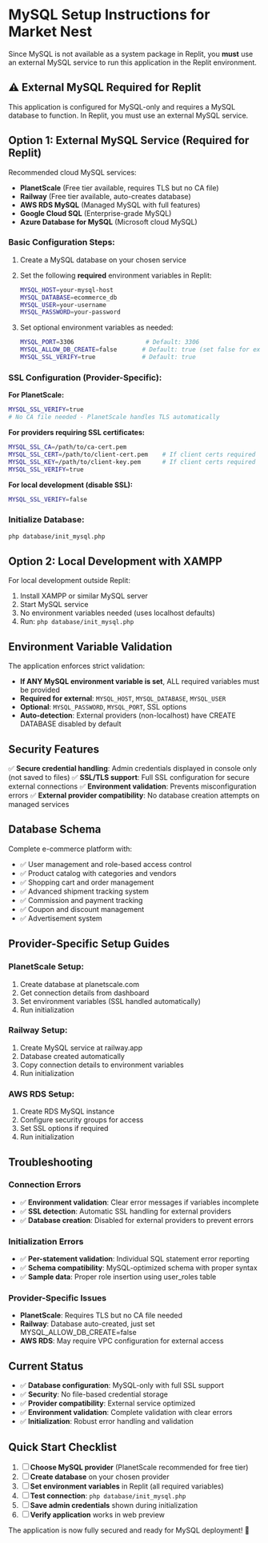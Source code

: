 # MySQL Setup Instructions for Market Nest

Since MySQL is not available as a system package in Replit, you **must** use an external MySQL service to run this application in the Replit environment.

## ⚠️ External MySQL Required for Replit

This application is configured for MySQL-only and requires a MySQL database to function. In Replit, you must use an external MySQL service.

## Option 1: External MySQL Service (Required for Replit)

Recommended cloud MySQL services:
- **PlanetScale** (Free tier available, requires TLS but no CA file)
- **Railway** (Free tier available, auto-creates database)
- **AWS RDS MySQL** (Managed MySQL with full features)
- **Google Cloud SQL** (Enterprise-grade MySQL)
- **Azure Database for MySQL** (Microsoft cloud MySQL)

### Basic Configuration Steps:
1. Create a MySQL database on your chosen service
2. Set the following **required** environment variables in Replit:
   ```bash
   MYSQL_HOST=your-mysql-host
   MYSQL_DATABASE=ecommerce_db
   MYSQL_USER=your-username
   MYSQL_PASSWORD=your-password
   ```

3. Set optional environment variables as needed:
   ```bash
   MYSQL_PORT=3306                    # Default: 3306
   MYSQL_ALLOW_DB_CREATE=false       # Default: true (set false for external providers)
   MYSQL_SSL_VERIFY=true             # Default: true
   ```

### SSL Configuration (Provider-Specific):

**For PlanetScale:**
```bash
MYSQL_SSL_VERIFY=true
# No CA file needed - PlanetScale handles TLS automatically
```

**For providers requiring SSL certificates:**
```bash
MYSQL_SSL_CA=/path/to/ca-cert.pem
MYSQL_SSL_CERT=/path/to/client-cert.pem    # If client certs required
MYSQL_SSL_KEY=/path/to/client-key.pem      # If client certs required
MYSQL_SSL_VERIFY=true
```

**For local development (disable SSL):**
```bash
MYSQL_SSL_VERIFY=false
```

### Initialize Database:
```bash
php database/init_mysql.php
```

## Option 2: Local Development with XAMPP

For local development outside Replit:
1. Install XAMPP or similar MySQL server
2. Start MySQL service
3. No environment variables needed (uses localhost defaults)
4. Run: `php database/init_mysql.php`

## Environment Variable Validation

The application enforces strict validation:
- **If ANY MySQL environment variable is set**, ALL required variables must be provided
- **Required for external**: `MYSQL_HOST`, `MYSQL_DATABASE`, `MYSQL_USER`
- **Optional**: `MYSQL_PASSWORD`, `MYSQL_PORT`, SSL options
- **Auto-detection**: External providers (non-localhost) have CREATE DATABASE disabled by default

## Security Features

✅ **Secure credential handling**: Admin credentials displayed in console only (not saved to files)
✅ **SSL/TLS support**: Full SSL configuration for secure external connections
✅ **Environment validation**: Prevents misconfiguration errors
✅ **External provider compatibility**: No database creation attempts on managed services

## Database Schema

Complete e-commerce platform with:
- ✅ User management and role-based access control
- ✅ Product catalog with categories and vendors
- ✅ Shopping cart and order management
- ✅ Advanced shipment tracking system
- ✅ Commission and payment tracking
- ✅ Coupon and discount management
- ✅ Advertisement system

## Provider-Specific Setup Guides

### PlanetScale Setup:
1. Create database at planetscale.com
2. Get connection details from dashboard
3. Set environment variables (SSL handled automatically)
4. Run initialization

### Railway Setup:
1. Create MySQL service at railway.app
2. Database created automatically
3. Copy connection details to environment variables
4. Run initialization

### AWS RDS Setup:
1. Create RDS MySQL instance
2. Configure security groups for access
3. Set SSL options if required
4. Run initialization

## Troubleshooting

### Connection Errors
- ✅ **Environment validation**: Clear error messages if variables incomplete
- ✅ **SSL detection**: Automatic SSL handling for external providers
- ✅ **Database creation**: Disabled for external providers to prevent errors

### Initialization Errors
- ✅ **Per-statement validation**: Individual SQL statement error reporting
- ✅ **Schema compatibility**: MySQL-optimized schema with proper syntax
- ✅ **Sample data**: Proper role insertion using user_roles table

### Provider-Specific Issues
- **PlanetScale**: Requires TLS but no CA file needed
- **Railway**: Database auto-created, just set MYSQL_ALLOW_DB_CREATE=false
- **AWS RDS**: May require VPC configuration for external access

## Current Status

- ✅ **Database configuration**: MySQL-only with full SSL support
- ✅ **Security**: No file-based credential storage
- ✅ **Provider compatibility**: External service optimized
- ✅ **Environment validation**: Complete validation with clear errors
- ✅ **Initialization**: Robust error handling and validation

## Quick Start Checklist

1. ☐ **Choose MySQL provider** (PlanetScale recommended for free tier)
2. ☐ **Create database** on your chosen provider
3. ☐ **Set environment variables** in Replit (all required variables)
4. ☐ **Test connection**: `php database/init_mysql.php`
5. ☐ **Save admin credentials** shown during initialization
6. ☐ **Verify application** works in web preview

The application is now fully secured and ready for MySQL deployment! 🚀
